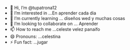 - 👋 Hi, I’m @tupatrona12
- 👀 I’m interested in ...En aprender cada dia
- 🌱 I’m currently learning ... diseños wed y muchas cosas
- 💞️ I’m looking to collaborate on ... Aprender
- 📫 How to reach me ...celeste velez panaifo
- 😄 Pronouns: ...celestina
- ⚡ Fun fact: ...jugar

<!---
tupatrona12/tupatrona12 is a ✨ special ✨ repository because its `README.md` (this file) appears on your GitHub profile.
You can click the Preview link to take a look at your changes.
--->

